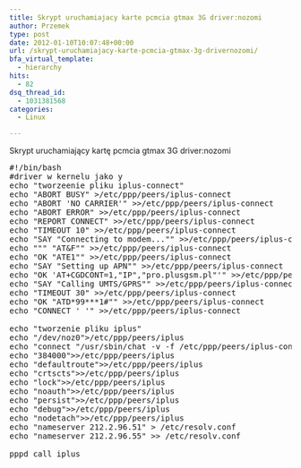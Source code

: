 ```yaml
---
title: Skrypt uruchamiajacy karte pcmcia gtmax 3G driver:nozomi
author: Przemek
type: post
date: 2012-01-10T10:07:48+00:00
url: /skrypt-uruchamiajacy-karte-pcmcia-gtmax-3g-drivernozomi/
bfa_virtual_template:
  - hierarchy
hits:
  - 82
dsq_thread_id:
  - 1031381568
categories:
  - Linux

---
```

Skrypt uruchamiający kartę pcmcia gtmax 3G driver:nozomi

<!--more-->

<pre class="lang:default decode:true">#!/bin/bash
#driver w kernelu jako y
echo "tworzeenie pliku iplus-connect"
echo "ABORT BUSY" &gt;/etc/ppp/peers/iplus-connect
echo "ABORT 'NO CARRIER'" &gt;&gt;/etc/ppp/peers/iplus-connect
echo "ABORT ERROR" &gt;&gt;/etc/ppp/peers/iplus-connect
echo "REPORT CONNECT" &gt;&gt;/etc/ppp/peers/iplus-connect
echo "TIMEOUT 10" &gt;&gt;/etc/ppp/peers/iplus-connect
echo "SAY "Connecting to modem..."" &gt;&gt;/etc/ppp/peers/iplus-connect
echo """ "AT&F"" &gt;&gt;/etc/ppp/peers/iplus-connect
echo "OK "ATE1"" &gt;&gt;/etc/ppp/peers/iplus-connect
echo "SAY "Setting up APN"" &gt;&gt;/etc/ppp/peers/iplus-connect
echo "OK 'AT+CGDCONT=1,"IP","pro.plusgsm.pl"'" &gt;&gt;/etc/ppp/peers/iplus-connect
echo "SAY "Calling UMTS/GPRS"" &gt;&gt;/etc/ppp/peers/iplus-connect
echo "TIMEOUT 30" &gt;&gt;/etc/ppp/peers/iplus-connect
echo "OK "ATD*99***1#"" &gt;&gt;/etc/ppp/peers/iplus-connect
echo "CONNECT ' '" &gt;&gt;/etc/ppp/peers/iplus-connect

echo "tworzenie pliku iplus"
echo "/dev/noz0"&gt;/etc/ppp/peers/iplus
echo "connect "/usr/sbin/chat -v -f /etc/ppp/peers/iplus-connect""&gt;&gt;/etc/ppp/peers/iplus
echo "384000"&gt;&gt;/etc/ppp/peers/iplus
echo "defaultroute"&gt;&gt;/etc/ppp/peers/iplus
echo "crtscts"&gt;&gt;/etc/ppp/peers/iplus
echo "lock"&gt;&gt;/etc/ppp/peers/iplus
echo "noauth"&gt;&gt;/etc/ppp/peers/iplus
echo "persist"&gt;&gt;/etc/ppp/peers/iplus
echo "debug"&gt;&gt;/etc/ppp/peers/iplus
echo "nodetach"&gt;&gt;/etc/ppp/peers/iplus
echo "nameserver 212.2.96.51" &gt; /etc/resolv.conf
echo "nameserver 212.2.96.55" &gt;&gt; /etc/resolv.conf

pppd call iplus</pre>

&nbsp;